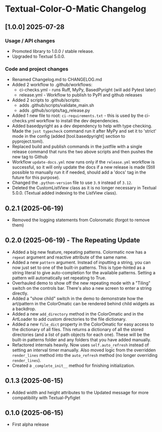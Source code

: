 # Textual-Color-O-Matic Changelog

## [1.0.0] 2025-07-28

### Usage / API changes

- Promoted library to 1.0.0 / stable release.
- Upgraded to Textual 5.0.0.

### Code and project changes

- Renamed Changelog.md to CHANGELOG.md
- Added 2 workflow to .github/workflows:
  - ci-checks.yml - runs Ruff, MyPy, BasedPyright (will add Pytest later)
  - release.yml - Workflow to publish to PyPI and github releases
- Added 2 scripts to .github/scripts:
  - adds .github/scripts/validate_main.sh
  - adds .github/scripts/tag_release.py
- Added 1 new file to root: `ci-requirements.txt` - this is used by the ci-checks.yml workflow to install the dev dependencies.
- Added basedpyright as a dev dependency to help with type checking. Made the `just typecheck` command run it after MyPy and set it to 'strict' mode in the config (added [tool.basedpyright] section to pyproject.toml).
- Replaced build and publish commands in the justfile with a single release command that runs the two above scripts and then pushes the new tag to Github
- Workflow `update-docs.yml` now runs only if the `release.yml` workflow is successful, so it will only update the docs if a new release is made (Still possible to manually run it if needed, should add a 'docs' tag in the future for this purpose).
- Changed the `.python-version` file to use `3.9` instead of `3.12`.
- Deleted the CustomListView class as it is no longer necessary in Textual 5.0.0. (Textual added indexing to the ListView class).

## 0.2.1 (2025-06-19)

- Removed the logging statements from Coloromatic (forgot to remove them)

## 0.2.0 (2025-06-19) - The Repeating Update

- Added a big new feature, repeating patterns. Colormatic now has a `repeat` argument and reactive attribute of the same name.
- Added a new `pattern` argument. Instead of inputting a string, you can now just set to one of the built-in patterns. This is type-hinted as a string literal to give auto-completion for the available patterns. Setting a pattern will automatically set repeating to True.
- Overhauled demo to show off the new repeating mode with a "Tiling" switch on the controls bar. There's also a new screen to enter a string directly.
- Added a "show child" switch in the demo to demonstrate how the art/pattern in the ColorOmatic can be rendered behind child widgets as a backdrop.
- Added a new `add_directory` method in the ColorOmatic and in the ArtLoader to add custom directories to the file dictionary.
- Added a new `file_dict` property in the ColorOmatic for easy access to the dictionary of all files. This returns a dictionary of all the stored directories (and a list of path objects for each one). These will be the built-in patterns folder and any folders that you have added manually.
- Refactored internals heavily. Now uses `self.auto_refresh` instead of setting an interval timer manually. Also moved logic from the overridden `render_lines` method into the `auto_refresh` method (no longer overriding `render_lines`).
- Created a `_complete_init__` method for finishing initialization.

## 0.1.3 (2025-06-15)

- Added width and height attributes to the Updated message for more compatibility with Textual-Pyfiglet

## 0.1.0 (2025-06-15)

- First alpha release
